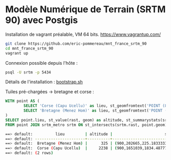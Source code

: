 # Modèle Numérique de Terrain (SRTM 90) avec Postgis

Installation de vagrant préalable, VM 64 bits. https://www.vagrantup.com/

```bash
git clone https://github.com/eric-pommereau/mnt_france_srtm_90
cd mnt_france_srtm_90
vagrant up
```

Connexion possible depuis l'hôte : 
```bash
psql -U srtm -p 5434
```

Détails de l'installation : [bootstrap.sh](./vagrant-provision/bootstrap.sh)

Tuiles pré-chargées -> bretagne et corse :
```sql
WITH point AS ( 
        SELECT 'Corse (Capu Ucellu)' as lieu, st_geomfromtext('POINT (8.87895 42.34474)', 4326) AS geom UNION
        SELECT 'Bretagne (Menez Hom)' as lieu, st_geomfromtext('POINT (-4.23425 48.22016)', 4326) AS geom
)
SELECT point.lieu, st_value(rast, geom) as altitude, st_summarystats(srtm.rast) as statistiques
FROM point JOIN srtm_metro srtm ON st_intersects(srtm.rast, point.geom);
```

```bash
==> default:          lieu         | altitude |                       statistiques                        
==> default: ----------------------+----------+-----------------------------------------------------------
==> default:  Bretagne (Menez Hom) |      325 | (900,202665,225.183333333333,40.5235836684434,147,325)
==> default:  Corse (Capu Ucellu)  |     2238 | (900,1651039,1834.48777777778,243.648136243768,1341,2500)
==> default: (2 rows)
```






